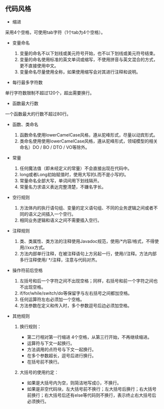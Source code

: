 ﻿## 代码风格

- 缩进

采用4个空格，可使用tab字符（1个tab为4个空格）。
- 变量命名

    1. 变量的命名不以下划线或美元符号开始，也不以下划线或美元符号结束。      
    2. 变量的命名使用标准的英文单词或缩写，不使用拼音与英文混合的方式，更不直接使用中文。    
    3. 变量命名尽量使用全称，如果使用缩写会对其进行注释和说明。
- 每行最多字符数

单行字符数限制不超过120个，超出需要换行。 
- 函数最大行数

一个函数最大的行数不超过80行。  
- 函数、类命名

    1. 函数命名使用lowerCamelCase风格，遵从驼峰形式，尽量以动宾形式。  
    2. 类命名使用使用lowerCamelCase风格，遵从驼峰形式，领域模型的相关命名）DO / BO / DTO / VO等除外。
- 常量

    1. 任何魔法值（即未经定义的常量）不会直接出现在代码中。  
    2. long或者Long初始赋值时，使用大写的L而不是小写的l。  
    3. 常量命名全部大写，单词间用下划线隔开。  
    4. 常量名力求语义表达完整清楚，不嫌名字长。
- 空行规则

    1. 方法体内的执行语句组、变量的定义语句组、不同的业务逻辑之间或者不同的语义之间插入一个空行。  
    2. 相同业务逻辑和语义之间不需要插入空行。
- 注释规则

    1. 类、类属性、类方法的注释使用Javadoc规范，使用/*内容/格式，不得使用//xxx方式。
    2. 方法内部单行注释，在被注释语句上方另起一行，使用//注释。方法内部多行注释使用/ */注释，注意与代码对齐。
- 操作符前后空格

    1. 左括号和后一个字符之间不出现空格；同样，右括号和前一个字符之间也不出现空格。  
    2. if/for/while/switch/do等保留字与左右括号之间都加空格。
    3. 任何运算符左右必须加一个空格。
    4. 方法参数在定义和传入时，多个参数逗号后边必须加空格。
- 其他规则

    1. 换行规则：
		* 第二行相对第一行缩进 4个空格，从第三行开始，不再继续缩进。
		* 运算符与下文一起换行。
		* 方法调用的点符号与下文一起换行。
		* 在多个参数超长，逗号后进行换行。
		* 在括号前不换行。

    2. 大括号的使用约定：
		* 如果是大括号内为空，则简洁地写成{}，不换行。
		* 如果是非空代码块，左大括号前不换行；左大括号后换行；右大括号前换行；右大括号后还有else等代码则不换行，表示终止右大括号后必须换行。